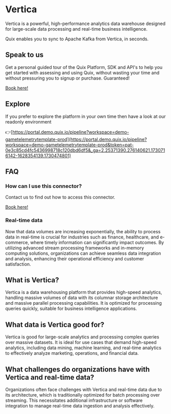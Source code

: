 <!--[tech-name]-->
# Vertica

<!--[blurb-about-tech]-->
Vertica is a powerful, high-performance analytics data warehouse designed for large-scale data processing and real-time business intelligence.

Quix enables you to sync to Apache Kafka <span id="to_or_from">from</span> <span id="techname">Vertica</span>, in seconds.

## Speak to us

Get a personal guided tour of the Quix Platform, SDK and API's to help you get started with assessing and using Quix, without wasting your time and without pressuring you to signup or purchase. Guaranteed!

[Book here!](https://quix.io/book-a-demo)


## Explore

If you prefer to explore the platform in your own time then have a look at our readonly environment

👉[https://portal.demo.quix.io/pipeline?workspace=demo-gametelemetrytemplate-prod](https://portal.demo.quix.io/pipeline?workspace=demo-gametelemetrytemplate-prod&token=pat-0e3c85cd4fc5436998718c120dbd6df5&_ga=2.25371390.276140621.1730716142-1628354139.1730474801)


## FAQ 

### How can I use this connector?

Contact us to find out how to access this connector.

[Book here!](https://quix.io/book-a-demo)

### Real-time data

Now that data volumes are increasing exponentially, the ability to process data in real-time is crucial for industries such as finance, healthcare, and e-commerce, where timely information can significantly impact outcomes. By utilizing advanced stream processing frameworks and in-memory computing solutions, organizations can achieve seamless data integration and analysis, enhancing their operational efficiency and customer satisfaction.

## What is <span id="techname">Vertica</span>?

<!--[tech-seo-text]-->
Vertica is a data warehousing platform that provides high-speed analytics, handling massive volumes of data with its columnar storage architecture and massive parallel processing capabilities. It is optimized for processing queries quickly, suitable for business intelligence applications.

## What data is <span id="techname">Vertica</span> good for?

<!--[tech-data-seo-text]-->
Vertica is good for large-scale analytics and processing complex queries over massive datasets. It is ideal for use cases that demand high-speed analytics, including data mining, machine learning, and real-time analytics to effectively analyze marketing, operations, and financial data.

## What challenges do organizations have with <span id="techname">Vertica</span> and real-time data?

<!--[tech-challenges-seo-text]-->
Organizations often face challenges with Vertica and real-time data due to its architecture, which is traditionally optimized for batch processing over streaming. This necessitates additional infrastructure or software integration to manage real-time data ingestion and analysis effectively.